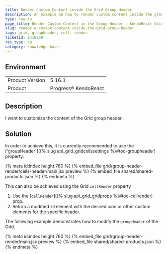 ```yaml
---
title: Render Custom Content inside the Grid Group Header
description: An example on how to render custom content inside the group header of the KendoReact Grid.
type: how-to
page_title: Render Custom Content in the Group Header - KendoReact Grid
slug: render-a-custom-content-inside-the-grid-group-header
tags: grid, groupheader, cell, render
ticketid: 1410259
res_type: kb
category: knowledge-base
---
```


## Environment

<table>
    <tbody>
	    <tr>
	    	<td>Product Version</td>
	    	<td>5.16.1</td>
	    </tr>
	    <tr>
	    	<td>Product</td>
	    	<td>Progress® KendoReact</td>
	    </tr>
    </tbody>
</table>


## Description

I want to customize the content of the Grid group header.

## Solution

In order to achieve this, it is currently recommended to use the ['groupHeader`]({% slug api_grid_gridcellssettings %}#toc-groupheader) property.

{% meta id:index height:760 %}
{% embed_file grid/group-header-render/cells-header/main.jsx preview %}
{% embed_file shared/shared-products.json %}
{% endmeta %}

This can also be achieved using the Grid `cellRender` property
1. Use the [`cellRender`]({% slug api_grid_gridprops %}#toc-cellrender) prop.
1. Return a modified `td` element with the desired icon or other custom elements for the specific header.

The following example demonstrates how to modify the `groupHeader` of the Grid.

{% meta id:index height:760 %}
{% embed_file grid/group-header-render/main.jsx preview %}
{% embed_file shared/shared-products.json %}
{% endmeta %}
